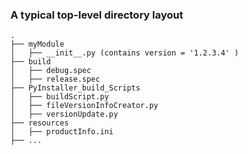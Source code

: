 ### A typical top-level directory layout
    .
    ├── myModule
    │   ├── __init__.py (contains version = '1.2.3.4' ) 
    ├── build
    │   ├── debug.spec
    │   ├── release.spec
    ├── PyInstaller_build_Scripts
    │   ├── buildScript.py
    │   ├── fileVersionInfoCreator.py
    │   ├── versionUpdate.py
    ├── resources
    │   ├── productInfo.ini
    ├── ...

